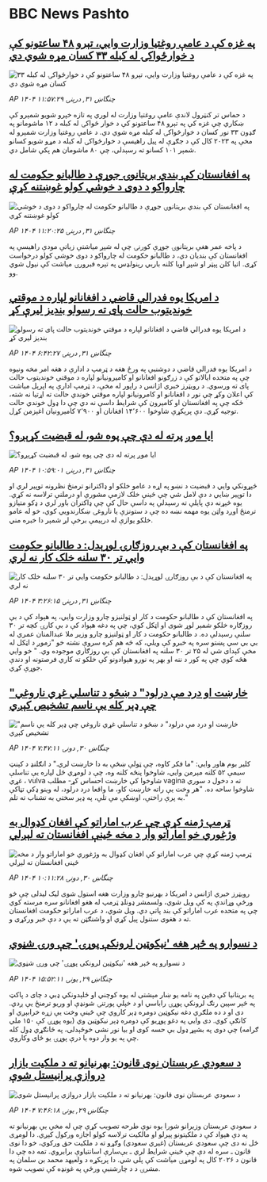 # BBC News Pashto## [په غزه کې د عامې روغتیا وزارت وايي، تېرو ۴۸ ساعتونو کې د خوارځواکۍ له کبله ۳۳ کسان مړه شوي دي](https://www.bbc.com/pashto/articles/cx2j82p5nl8o?at_campaign=githubrss)![په غزه کې د عامې روغتیا وزارت وايي، تېرو ۴۸ ساعتونو کې د خوارځواکۍ له کبله ۳۳ کسان مړه شوي دي](https://ichef.bbci.co.uk/ace/ws/240/cpsprodpb/2d94/live/e078f3e0-66f1-11f0-89ea-4d6f9851f623.png)_AP ۱۴۰۴ چنگاښ ۳۱, درېنۍ ۱۱:۵۷:۲۹_د حماس تر کنټرول لاندې عامې روغتیا وزارت له لوري په تازه خپرو شویو شمېرو کې ښکاري چې غزه کې په تېرو ۴۸ ساعتونو کې د خوار ځواکۍ له کبله د ۱۲ ماشومانو په ګډون ۳۳ نور کسان د خوارځواکۍ له کبله مړه شوي دي.
د عامې روغتیا وزارت شمېرو له مخې په ۲۰۲۳ کال کې د جګړې له پیل راهیسې د خوارځواکۍ له کبله د مړو شویو کسانو شمېر ۱۰۱ کسانو ته رسېدلی، چې ۸۰ ماشومان هم پکې شامل دي.## [په افغانستان کې بندي بریتانوۍ جوړې د طالبانو حکومت له چارواکو د دوی د خوشي کولو غوښتنه کړې](https://www.bbc.com/pashto/articles/cly2djl919do?at_campaign=githubrss)![په افغانستان کې بندي بریتانوۍ جوړې د طالبانو حکومت له چارواکو د دوی د خوشي کولو غوښتنه کړې](https://ichef.bbci.co.uk/ace/ws/240/cpsprodpb/4b81/live/cf97a380-66e9-11f0-af20-030418be2ca5.png)_AP ۱۴۰۴ چنگاښ ۳۱, درېنۍ ۱۱:۲۰:۲۵_د پاخه عمر هغې برېتانوۍ جوړې کورنۍ چې له شپږ میاشتې زیاتې مودې راهیسې په افغانستان کې بندیان دي، د طالبانو حکومت له چارواکو د دوی خوشي کولو درخواست کړی.
اتیا کلن پېټر او شپږ اویا کلنه باربي رېنولډس په تېره فبرورۍ میاشت کې نیول شوي وو.## [د امریکا یوه فدرالي قاضي د افغانانو لپاره د موقتي خوندیتوب حالت پای ته رسولو بندیز لیرې کړ](https://www.bbc.com/pashto/articles/c4g81dwkw08o?at_campaign=githubrss)![د امریکا یوه فدرالي قاضي د افغانانو لپاره د موقتي خوندیتوب حالت پای ته رسولو بندیز لیرې کړ](https://ichef.bbci.co.uk/ace/ws/240/cpsprodpb/2742/live/2c15a860-66c6-11f0-89ea-4d6f9851f623.jpg)_AP ۱۴۰۴ چنگاښ ۳۱, درېنۍ ۶:۴۲:۲۷_د امریکا یوه فدرالي قاضي د دوشنبې په ورځ هغه د ټرمپ د ادارې د هغه امر مخه ونیوه چې په متحده ایالاتو کې د زرګونو افغانانو او کامیرونيانو لپاره د موقتي خونديتوب حالت پای ته ورسوي.
د رویټرز خبري اژانس د راپور له مخې، د ټرمپ ادارې په اپرېل میاشت کې اعلان وکړ چې نور د افغانانو او کامرونيانو لپاره موقتي خوندي حالت ته اړتیا نه شته، ځکه چې په افغانستان او کامیرون کې شرایط داسې نه دي چې دا ډول خوندي حالت توجیه کړي.
دې پرېکړې شاوخوا ۱۴٬۶۰۰ افغانان او ۷٬۹۰۰ کامیرونیان اغېزمن کړل.## [ایا موږ پرته له دې چې پوه شو، له قبضیت کړېږو؟](https://www.bbc.com/pashto/articles/cwyxvv8q1p2o?at_campaign=githubrss)![ایا موږ پرته له دې چې پوه شو، له قبضیت کړېږو؟](https://ichef.bbci.co.uk/ace/ws/240/cpsprodpb/a446/live/011f6850-66d8-11f0-af20-030418be2ca5.jpg)_AP ۱۴۰۴ چنگاښ ۳۱, درېنۍ ۱۰:۵۹:۰۱_څېړونکي وایي د قبضیت د نښو په اړه د عامو خلکو او ډاکترانو ترمنځ نظرونه توپیر لري او دا توپیر ښایي د دې لامل شي چې ځینې خلک لازمې مشورې او درملنې ترلاسه نه کړي.
یوه څېړنه دې پایلې ته رسېدلې په داسې حال کې چې ډاکتران باور لري د ډکو متیازو ترمنځ اوږد واټن یوه مهمه نښه ده چې د ستونزې یا ناروغۍ ښکارندويي کوي، خو له عامو خلکو یوازې له درېیمې برخې لږ شمېر دا خبره مني.## [په افغانستان کې د بې روزګارۍ لوړېدل: د طالبانو حکومت وايي تر ۳۰ سلنه خلک کار نه لري](https://www.bbc.com/pashto/articles/crk6yvzvvk5o?at_campaign=githubrss)![په افغانستان کې د بې روزګارۍ لوړېدل: د طالبانو حکومت وايي تر ۳۰ سلنه خلک کار نه لري](https://ichef.bbci.co.uk/ace/ws/240/cpsprodpb/6440/live/00ac9830-66aa-11f0-89ea-4d6f9851f623.jpg)_AP ۱۴۰۴ چنگاښ ۳۱, درېنۍ ۳:۲۶:۱۵_په افغانستان کې د طالبانو حکومت د کار او ټولنیزو چارو وزارت وايي، په هېواد کې د بې روزګاره خلکو شمېر لوړ شوی او اټکل کوي، چې په دغه هېواد کې د بې کارۍ کچه تر ۳۰ سلنې رسېدلې ده. د طالبانو حکومت د کار او ټولنيزو چارو وزير ملا عبدالمنان عمري له بي بي سي پښتو سره په خبرو کې ويلي، که څه هم کره سروې نشته خو "زموږ د اټکل له مخې کېدای شي له ۲۵ تر ۳۰ سلنه په افغانستان کې بې روزګاري موجوده وي. " خو وايي هڅه کوي چې په کور د ننه او بهر په نورو هېوادونو کې خلکو ته کاري فرصتونه او دندې جوړې کړي.## ["خارښت او درد مې درلود" د ښځو د تناسلي غړي ناروغي چې ډېر کله یې ناسم تشخیص کېږي](https://www.bbc.com/pashto/articles/ckg3ne3ejelo?at_campaign=githubrss)!["خارښت او درد مې درلود" د ښځو د تناسلي غړي ناروغي چې ډېر کله یې ناسم تشخیص کېږي](https://ichef.bbci.co.uk/ace/ws/240/cpsprodpb/ccc2/live/c85059e0-51cd-11f0-b4be-8f7caf53b80c.jpg)_AP ۱۴۰۴ چنگاښ ۳۰, دونۍ ۷:۴۷:۱۱_کلیر بوم هاور وايي: "ما فکر کاوه، چې ټولې ښځې به دا خارښت لري."
د انګلنډ د کېنټ سیمې ۵۲ کلنه مېرمن وايي، شاوخوا پنځه کلنه وه، چې د لومړي ځل لپاره یې تناسلې غړي ، vulva شاوخوا کې خارښت احساس کړ- مطلب vagina  ته د دخول د سوري شاوخوا ساحه ده.
"هر وخت یې راته خارښت کاو، ما واقعا درد درلود، له وینو ډکې تڼاکې به پرې راختې، اوښکې مې تلې، په ډېر سختي به تشناب ته تلم."## [ټرمپ ژمنه کړې چې عرب اماراتو کې افغان کډوال به وژغوري خو اماراتو وار د مخه ځینې افغانستان ته لېږلي](https://www.bbc.com/pashto/articles/c1lj3dqqg99o?at_campaign=githubrss)![ټرمپ ژمنه کړې چې عرب اماراتو کې افغان کډوال به وژغوري خو اماراتو وار د مخه ځینې افغانستان ته لېږلي](https://ichef.bbci.co.uk/ace/ws/240/cpsprodpb/397d/live/0dcd8570-6613-11f0-88f4-9d5412e55539.jpg)_AP ۱۴۰۴ چنگاښ ۳۰, دونۍ ۱۰:۱۱:۲۸_رویټرز خبري اژانس د امریکا د بهرنیو چارو وزارت هغه استول شوی لیک لیدلی چې څو ورځې وړاندې په کې ویل شوي، ولسمشر ډونلډ ټرمپ له هغو افغانانو سره مرسته کوي چې په متحده عرب اماراتو کې بند پاتې دي. ویل شوي، د عرب اماراتو حکومت افغانستان ته د هغوی ستنول پيل کړي او واشنګټن ته یې د دې خبر ورکړی و.## [د نسوارو په څېر هغه 'نیکوټین لرونکې پوړۍ' چې ورۍ شڼوي](https://www.bbc.com/pashto/articles/cjrlxxzggp5o?at_campaign=githubrss)![د نسوارو په څېر هغه 'نیکوټین لرونکې پوړۍ' چې ورۍ شڼوي](https://ichef.bbci.co.uk/ace/ws/240/cpsprodpb/cc81/live/5f932100-6567-11f0-af20-030418be2ca5.png)_AP ۱۴۰۴ چنگاښ ۲۹, يونۍ ۱۵:۵۲:۱۱_په بریتانیا کې دفېن په نامه یو ښار مېشتی له یوه کوچني او ځلېدونکي ډبي د چای د پاکټ په څېر سپین رنګ لرونکې پوړۍ راباسي او د خپلې پورتنۍ شونډې او وریو ترمنځ یې ږدي.
دی او د ده ملګري دغه نیکوټین دومره ډېر کاروي چې ځینې وخت یې زړه خرابېږي او کانګې کوي. 
دی وايي په دغو پوړیو کې دومره ډېر نیکوټین وي (یوه پوړۍ کې ۱۵۰ ملي ګرامه) چې دوی په بشپړ ډول بې‌ حسه کوی او بیا نور نشی خوځېدلی، په ځانګړي ډول کله چې په یو وار دوه یا درې پوړۍ یو ځای وکاروي.## [د سعودي عربستان نوی قانون: بهرنیانو ته د ملکیت بازار دروازې پرانیستل شوې](https://www.bbc.com/pashto/articles/c1jw47jdjj7o?at_campaign=githubrss)![د سعودي عربستان نوی قانون: بهرنیانو ته د ملکیت بازار دروازې پرانیستل شوې](https://ichef.bbci.co.uk/ace/ws/240/cpsprodpb/5867/live/9afb3120-6539-11f0-89ea-4d6f9851f623.jpg)_AP ۱۴۰۴ چنگاښ ۲۹, يونۍ ۷:۴۶:۱۸_د سعودي عربستان وزیرانو شورا یوه نوې طرحه تصویب کړې چې له مخې یې بهرنیانو ته په دې هېواد کې د ملکیتونو پېرلو او مالکیت ترلاسه کولو اجازه ورکول کېږي. دا لومړی ځل نه دی چې سعودي عربستان (غیري سعودي) وګړو ته د ملکیت حق ورکوي، خو دا نوی قانون ـ سره له دې چې ځینې شرایط لري ـ بې‌سارې اسانتیاوې برابروي. تمه ده چې دا قانون د ۲۰۲۶ کال په لومړۍ میاشت کې پلی شي. دا پرېکړه د ولعیهد محمد بن سلمان په مشرۍ د د چارشنبې ورځې په غونډه کې تصویب شوه.